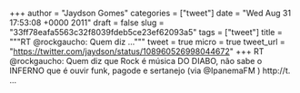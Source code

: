 
+++
author = "Jaydson Gomes"
categories = ["tweet"]
date = "Wed Aug 31 17:53:08 +0000 2011"
draft = false
slug = "33ff78eafa5563c32f8039fdeb5ce23ef62093a5"
tags = ["tweet"]
title = """RT @rockgaucho: Quem diz ..."""
tweet = true
micro = true
tweet_url = "https://twitter.com/jaydson/status/108960526998044672"
+++
RT @rockgaucho: Quem diz que Rock é música DO DIABO, não sabe o INFERNO que é ouvir funk, pagode e sertanejo (via @IpanemaFM ) http://t. ...
